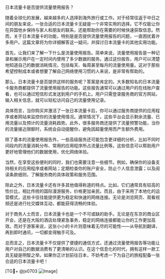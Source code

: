 日本流量卡是否提供流量使用报告？

随着全球化的发展，越来越多的人选择到海外旅行或工作。对于经常往返于中日之间的朋友来说，一张合适的日本流量卡无疑是一个非常实用的选择。它不仅能让你在异国他乡保持与家人和朋友的联系，还能帮助你在需要的时候快速获取信息。然而，关于日本流量卡的功能，特别是是否提供流量使用报告的问题，一直困扰着许多用户。这篇文章将为你详细解答这一疑问，并探讨日本流量卡的其他实用功能。

首先，让我们来了解一下什么是流量使用报告。简单来说，流量使用报告是一种记录和展示用户在一定时间内使用了多少数据的服务。通过这份报告，用户可以清楚地知道自己的数据消耗情况，包括每天、每周甚至每月的流量使用量。这对于那些希望控制成本或者想要了解自己网络使用习惯的人来说，是非常有帮助的。

那么，日本流量卡是否提供这样的服务呢？答案是肯定的。大多数知名的日本流量卡服务商都提供了流量使用报告的功能。这些报告通常可以通过用户的在线账户查看，也可以通过短信形式发送到用户的手机上。用户只需登录服务商的官方网站，输入相关信息，就可以轻松访问自己的流量使用记录。

具体而言，当你购买并激活了一张日本流量卡后，你可以通过服务商提供的应用程序或者网站来监控你的流量使用情况。通常情况下，这些平台会显示剩余流量、已用流量以及预计的流量消耗趋势。此外，很多服务商还提供了流量预警功能，当你的流量接近限额时，系统会自动提醒你，避免因超量使用而产生额外费用。

除了基本的流量使用报告外，一些高级服务还可能包含更详细的分析，比如不同时间段内的流量消耗分布、常用的应用程序所占流量比例等。这些信息可以帮助用户更好地管理他们的数据使用，优化网络体验。

当然，在享受这些便利的同时，我们也需要注意一些细节。例如，确保你的设备支持相关的应用程序或者网站；定期检查你的账户安全，防止个人信息泄露；以及阅读条款细则，了解服务商的具体政策和服务范围。

除此之外，日本流量卡还有许多其他值得称道的特点。比如，它们通常具有较高的性价比，相比传统的国际漫游服务，价格更加亲民。而且，由于采用了本地化的运营模式，这些卡往往能提供更为稳定和快速的网络连接。无论是浏览网页、观看视频还是进行社交媒体互动，都能获得流畅的体验。

对于商务人士而言，日本流量卡也是一个不可或缺的助手。无论是在东京的商业区开会，还是在大阪的酒店处理紧急事务，稳定的网络连接都能让你的工作更加高效。而对于游客来说，这张小小的卡片则意味着无尽的可能性——从导航到翻译，再到即时通讯，一切都变得触手可及。

总而言之，日本流量卡不仅提供了便捷的通信方式，还通过流量使用报告等功能让用户对自己的数据消费有了更清晰的认识。在这个信息化的时代，拥有这样一款工具无疑是明智之举。如果你正计划前往日本，不妨考虑一下为自己的旅程配备一张合适的日本流量卡吧！

[TG💪+ @jx0703 ![Image](https://github.com/user-attachments/assets/dbca1d08-cadb-493c-b0ec-ad6f7a83f270)]